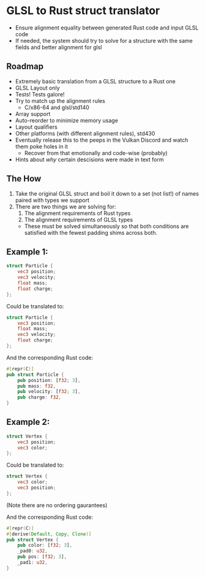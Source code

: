 # GLSL to Rust struct translator
* Ensure alignment equality between generated Rust code and input GLSL code
* If needed, the system should try to solve for a structure with the same fields and better alignment for glsl

## Roadmap
* Extremely basic translation from a GLSL structure to a Rust one
* GLSL Layout only
* Tests! Tests galore!
* Try to match up the alignment rules
    * C/x86-64 and glsl/std140
* Array support
* Auto-reorder to minimize memory usage 
* Layout qualifiers
* Other platforms (with different alignment rules), std430
* Eventually release this to the peeps in the Vulkan Discord and watch them poke holes in it
    * Recover from that emotionally and code-wise (probably)
* Hints about _why_ certain descisions were made in text form

## The How
1. Take the original GLSL struct and boil it down to a set (not list!) of names paired with types we support
2. There are two things we are solving for:
    1. The alignment requirements of Rust types
    2. The alignment requirements of GLSL types
    * These must be solved simultaneously so that both conditions are satisfied with the fewest padding shims across both.

## Example 1:
```glsl
struct Particle {
    vec3 position;
    vec3 velocity;
    float mass;
    float charge;
};
```
Could be translated to:
```glsl
struct Particle {
    vec3 position;
    float mass;
    vec3 velocity;
    float charge;
};
```
And the corresponding Rust code:
```rust
#[repr(C)]
pub struct Particle {
    pub position: [f32; 3],
    pub mass: f32,
    pub velocity: [f32; 3],
    pub charge: f32,
}
```

## Example 2:
```glsl
struct Vertex {
    vec3 position;
    vec3 color;
};
```
Could be translated to:
```glsl
struct Vertex {
    vec3 color;
    vec3 position;
};
```
(Note there are no ordering gaurantees)

And the corresponding Rust code:
```rust
#[repr(C)]
#[derive(Default, Copy, Clone)]
pub struct Vertex {
    pub color: [f32; 3],
    _pad0: u32,
    pub pos: [f32; 3],
    _pad1: u32,
}
```
